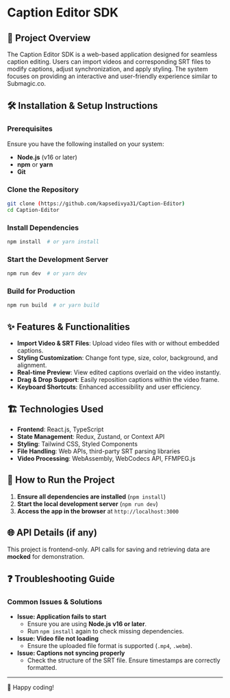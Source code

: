 # Caption Editor SDK

## 📌 Project Overview
The Caption Editor SDK is a web-based application designed for seamless caption editing. Users can import videos and corresponding SRT files to modify captions, adjust synchronization, and apply styling. The system focuses on providing an interactive and user-friendly experience similar to Submagic.co.

## 🛠 Installation & Setup Instructions

### Prerequisites
Ensure you have the following installed on your system:
- **Node.js** (v16 or later)
- **npm** or **yarn**
- **Git**

### Clone the Repository
```sh
git clone (https://github.com/kapsedivya31/Caption-Editor)
cd Caption-Editor
```

### Install Dependencies
```sh
npm install  # or yarn install
```

### Start the Development Server
```sh
npm run dev  # or yarn dev
```

### Build for Production
```sh
npm run build  # or yarn build
```

## ✨ Features & Functionalities
- **Import Video & SRT Files**: Upload video files with or without embedded captions.
- **Styling Customization**: Change font type, size, color, background, and alignment.
- **Real-time Preview**: View edited captions overlaid on the video instantly.
- **Drag & Drop Support**: Easily reposition captions within the video frame.
- **Keyboard Shortcuts**: Enhanced accessibility and user efficiency.

## 🏗 Technologies Used
- **Frontend**: React.js, TypeScript
- **State Management**: Redux, Zustand, or Context API
- **Styling**: Tailwind CSS, Styled Components
- **File Handling**: Web APIs, third-party SRT parsing libraries
- **Video Processing**: WebAssembly, WebCodecs API, FFMPEG.js

## 🚀 How to Run the Project
1. **Ensure all dependencies are installed** (`npm install`)
2. **Start the local development server** (`npm run dev`)
3. **Access the app in the browser** at `http://localhost:3000`

## 🌐 API Details (if any)
This project is frontend-only. API calls for saving and retrieving data are **mocked** for demonstration.

## ❓ Troubleshooting Guide
### Common Issues & Solutions
- **Issue: Application fails to start**
  - Ensure you are using **Node.js v16 or later**.
  - Run `npm install` again to check missing dependencies.
- **Issue: Video file not loading**
  - Ensure the uploaded file format is supported (`.mp4`, `.webm`).
- **Issue: Captions not syncing properly**
  - Check the structure of the SRT file. Ensure timestamps are correctly formatted.

---
🚀 Happy coding!
